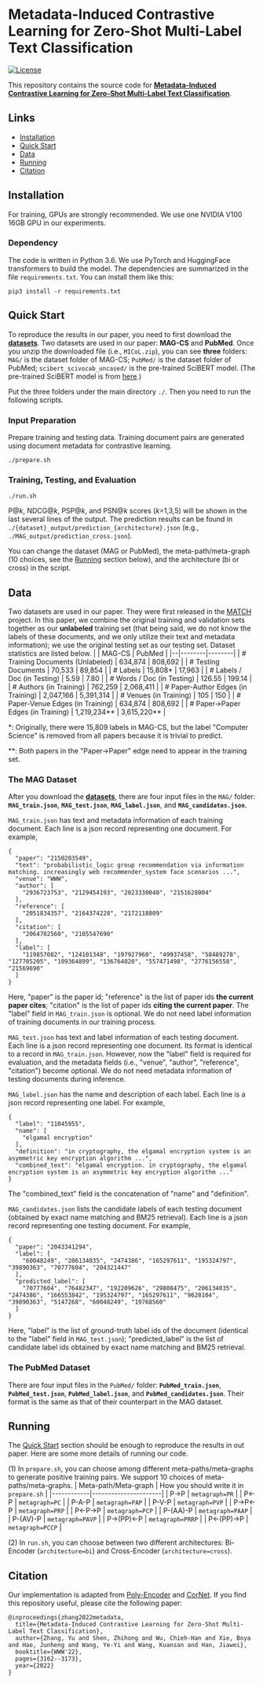 # Metadata-Induced Contrastive Learning for Zero-Shot Multi-Label Text Classification

[![License](https://img.shields.io/badge/License-Apache_2.0-blue.svg)](https://opensource.org/licenses/Apache-2.0)

This repository contains the source code for [**Metadata-Induced Contrastive Learning for Zero-Shot Multi-Label Text Classification**](https://arxiv.org/abs/2202.05932).

## Links

- [Installation](#installation)
- [Quick Start](#quick-start)
- [Data](#data)
- [Running](#running)
- [Citation](#citation)


## Installation
For training, GPUs are strongly recommended. We use one NVIDIA V100 16GB GPU in our experiments.

### Dependency
The code is written in Python 3.6. We use PyTorch and HuggingFace transformers to build the model. The dependencies are summarized in the file ```requirements.txt```. You can install them like this:
```
pip3 install -r requirements.txt
```

## Quick Start
To reproduce the results in our paper, you need to first download the [**datasets**](https://drive.google.com/file/d/1FD0ddpMmWMFDdk1SwbEZ3xy93b1NvbBz/view?usp=sharing). Two datasets are used in our paper: **MAG-CS** and **PubMed**. Once you unzip the downloaded file (i.e., ```MICoL.zip```), you can see **three** folders: ```MAG/``` is the dataset folder of MAG-CS; ```PubMed/``` is the dataset folder of PubMed; ```scibert_scivocab_uncased/``` is the pre-trained SciBERT model. (The pre-trained SciBERT model is from [here](https://huggingface.co/allenai/scibert_scivocab_uncased/tree/main).)

Put the three folders under the main directory ```./```. Then you need to run the following scripts. 

### Input Preparation
Prepare training and testing data. Training document pairs are generated using document metadata for contrastive learning.
```
./prepare.sh
```

### Training, Testing, and Evaluation
```
./run.sh
```
P@_k_, NDCG@_k_, PSP@_k_, and PSN@_k_ scores (_k_=1,3,5) will be shown in the last several lines of the output. The prediction results can be found in ```./{dataset}_output/prediction_{architecture}.json``` (e.g., ```./MAG_output/prediction_cross.json```).

You can change the dataset (MAG or PubMed), the meta-path/meta-graph (10 choices, see the [Running](#running) section below), and the architecture (bi or cross) in the script.

## Data
Two datasets are used in our paper. They were first released in the [MATCH](https://github.com/yuzhimanhua/MATCH) project. In this paper, we combine the original training and validation sets together as our **unlabeled** training set (that being said, we do not know the labels of these documents, and we only utilize their text and metadata information); we use the original testing set as our testing set. Dataset statistics are listed below.
|  | MAG-CS | PubMed | 
|--|--------|--------|
| \# Training Documents (Unlabeled)   | 634,874   | 808,692   |
| \# Testing Documents                | 70,533    | 89,854    |
| \# Labels                           | 15,808\*  | 17,963    |
| \# Labels / Doc (in Testing)        | 5.59      | 7.80      |
| \# Words / Doc (in Testing)         | 126.55    | 199.14    |
| \# Authors (in Training)            | 762,259   | 2,068,411 |
| \# Paper-Author Edges (in Training) | 2,047,166 | 5,391,314 |
| \# Venues (in Training)             | 105       | 150       |
| \# Paper-Venue Edges (in Training)  | 634,874   | 808,692   |
| \# Paper->Paper Edges (in Training) | 1,219,234\*\* | 3,615,220\*\* |

\*: Originally, there were 15,809 labels in MAG-CS, but the label "Computer Science" is removed from all papers because it is trivial to predict.

\*\*: Both papers in the "Paper->Paper" edge need to appear in the training set.

### The MAG Dataset
After you download the [**datasets**](https://drive.google.com/file/d/1FD0ddpMmWMFDdk1SwbEZ3xy93b1NvbBz/view?usp=sharing), there are four input files in the ```MAG/``` folder: **```MAG_train.json```**, **```MAG_test.json```**, **```MAG_label.json```**, and **```MAG_candidates.json```**.

```MAG_train.json``` has text and metadata information of each training document. Each line is a json record representing one document. For example,
```
{
  "paper": "2150203549",
  "text": "probabilistic_logic group recommendation via information matching. increasingly web recommender_system face scenarios ...",
  "venue": "WWW",
  "author": [
    "2936723753", "2129454193", "2023330040", "2151628004"
  ],
  "reference": [
    "2051834357", "2164374228", "2172118809"
  ],
  "citation": [
    "2064702560", "2105547690"
  ],
  "label": [
    "119857082", "124101348", "197927960", "49937458", "58489278", "127705205", "109364899", "136764020", "557471498", "2776156558", "21569690"
  ]
}
```
Here, "paper" is the paper id; "reference" is the list of paper ids **the current paper cites**; "citation" is the list of paper ids **citing the current paper**. The "label" field in ```MAG_train.json``` is optional. We do not need label information of training documents in our training process.

```MAG_test.json``` has text and label information of each testing document. Each line is a json record representing one document. Its format is identical to a record in ```MAG_train.json```. However, now the "label" field is required for evaluation, and the metadata fields (i.e., "venue", "author", "reference", "citation") become optional. We do not need metadata information of testing documents during inference.

```MAG_label.json``` has the name and description of each label. Each line is a json record representing one label. For example,
```
{
  "label": "11045955",
  "name": [
    "elgamal encryption"
  ],
  "definition": "in cryptography, the elgamal encryption system is an asymmetric key encryption algorithm ...",
  "combined_text": "elgamal encryption. in cryptography, the elgamal encryption system is an asymmetric key encryption algorithm ..."
}
```
The "combined_text" field is the concatenation of "name" and "definition".

```MAG_candidates.json``` lists the candidate labels of each testing document (obtained by exact name matching and BM25 retrieval). Each line is a json record representing one testing document. For example,
```
{
  "paper": "2043341294",
  "label": [
    "60048249", "206134035", "2474386", "165297611", "195324797", "39890363", "70777604", "204321447"
  ],
  "predicted_label": [
    "70777604", "76482347", "192209626", "29808475", "206134035", "2474386", "166553842", "195324797", "165297611", "9628104", "39890363", "5147268", "60048249", "19768560"
  ]
}
```
Here, "label" is the list of ground-truth label ids of the document (identical to the "label" field in ```MAG_test.json```); "predicted_label" is the list of candidate label ids obtained by exact name matching and BM25 retrieval.

### The PubMed Dataset
There are four input files in the ```PubMed/``` folder: **```PubMed_train.json```**, **```PubMed_test.json```**, **```PubMed_label.json```**, and **```PubMed_candidates.json```**. Their format is the same as that of their counterpart in the MAG dataset.

## Running
The [Quick Start](#quick-start) section should be enough to reproduce the results in out paper. Here are some more details of running our code.

(1) In ```prepare.sh```, you can choose among different meta-paths/meta-graphs to generate positive training pairs. We support 10 choices of meta-paths/meta-graphs.
| Meta-path/Meta-graph | How you should write it in ```prepare.sh``` | 
|------------|----------------------|
| P->P       | ```metagraph=PR```   |
| P<-P       | ```metagraph=PC```   |
| P-A-P      | ```metagraph=PAP```  |
| P-V-P      | ```metagraph=PVP```  |
| P->P<-P    | ```metagraph=PRP```  |
| P<-P->P    | ```metagraph=PCP```  |
| P-(AA)-P   | ```metagraph=PAAP``` |
| P-(AV)-P   | ```metagraph=PAVP``` |
| P->(PP)<-P | ```metagraph=PRRP``` |
| P<-(PP)->P | ```metagraph=PCCP``` |

(2) In ```run.sh```, you can choose between two different architectures: Bi-Encoder (```architecture=bi```) and Cross-Encoder (```architecture=cross```).

## Citation
Our implementation is adapted from [Poly-Encoder](https://github.com/chijames/Poly-Encoder) and [CorNet](https://github.com/XunGuangxu/CorNet). If you find this repository useful, please cite the following paper:
```
@inproceedings{zhang2022metadata,
  title={Metadata-Induced Contrastive Learning for Zero-Shot Multi-Label Text Classification},
  author={Zhang, Yu and Shen, Zhihong and Wu, Chieh-Han and Xie, Boya and Hao, Junheng and Wang, Ye-Yi and Wang, Kuansan and Han, Jiawei},
  booktitle={WWW'22},
  pages={3162--3173},
  year={2022}
}
```
